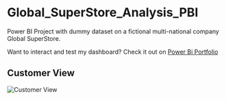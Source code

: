 # Global_SuperStore_Analysis_PBI
Power BI Project with dummy dataset on a fictional multi-national company Global SuperStore.

Want to interact and test my dashboard? Check it out on [Power Bi Portfolio](https://www.novypro.com/project/business-analysis-for-global-superstore)

## Customer View
![Customer View](https://github.com/Umang-00/Global_SuperStore_Analysis_PBI/assets/117290368/02b19ec0-b3db-4d14-81ac-0cba0096d535)
